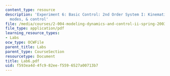 ```yaml
---
content_type: resource
description: 'Experiment 6: Basic Control: 2nd Order System I: Kinematics, vibrational
  modes, & control'
file: /media/courses/2-004-modeling-dynamics-and-control-ii-spring-2003/f593ea4d4fc982eef5596527a00713b7_Lab6.pdf
file_type: application/pdf
learning_resource_types:
- Labs
ocw_type: OCWFile
parent_title: Labs
parent_type: CourseSection
resourcetype: Document
title: Lab6.pdf
uid: f593ea4d-4fc9-82ee-f559-6527a00713b7
---
```

